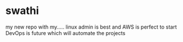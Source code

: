 # swathi
my new repo with my.....
linux admin is best and AWS is perfect to start
DevOps is future which will automate the projects 
